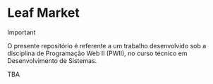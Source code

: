 # Leaf Market

> [!IMPORTANT]
> O presente repositório é referente a um trabalho desenvolvido sob a disciplina de Programação Web II (PWII), no curso técnico em Desenvolvimento de Sistemas.

TBA
